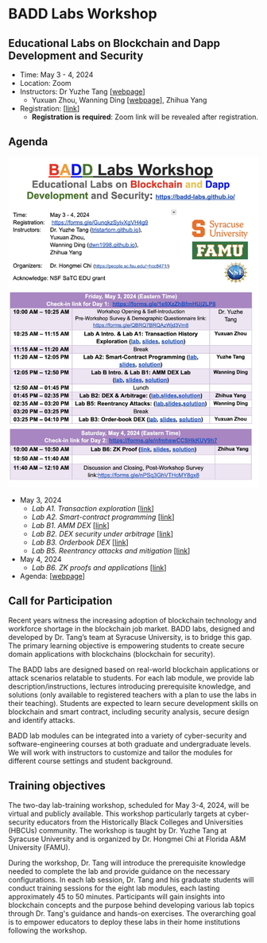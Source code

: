 BADD Labs Workshop
===

Educational Labs on Blockchain and Dapp Development and Security
---

- Time: May 3 - 4, 2024 
- Location: Zoom
- Instructors: Dr Yuzhe Tang [[webpage](tristartom.github.io)] 
    - Yuxuan Zhou, Wanning Ding [[webpage](dwn1998.github.io)], Zhihua Yang 
- Registration: [[link](https://forms.gle/GunqkzSyivXgVH4g9)] 
    - **Registration is required**: Zoom link will be revealed after registration.


Agenda
---

![diagram](workshop-agenda.jpg)

- May 3, 2024
    - *Lab A1. Transaction exploration* [[link](labs/A1/README.md)] 
    - *Lab A2. Smart-contract programming* [[link](labs/A2/README.md)]
    - *Lab B1. AMM DEX* [[link](labs/B1/README.md)]
    - *Lab B2. DEX security under arbitrage* [[link](labs/B2/README.md)]
    - *Lab B3. Orderbook DEX* [[link](labs/B3/README.md)]
    - *Lab B5. Reentrancy attacks and mitigation* [[link](labs/B5/README.md)]
- May 4, 2024
    - *Lab B6. ZK proofs and applications* [[link](labs/B6/README.md)]
- Agenda: [[webpage](https://docs.google.com/document/d/15IQi-0arMUdfOjISc2Vy0jTgBIalHYywAj4nCMvqOQA/edit?usp=sharing)] 

Call for Participation
---

Recent years witness the increasing adoption of blockchain technology and workforce shortage in the blockchain job market. BADD labs, designed and developed by Dr. Tang’s team at Syracuse University, is to bridge this gap. The primary learning objective is empowering students to create secure domain applications with blockchains (blockchain for security).

The BADD labs are designed based on real-world blockchain applications or attack scenarios relatable to students. For each lab module, we provide lab description/instructions, lectures introducing prerequisite knowledge, and solutions (only available to registered teachers with a plan to use the labs in their teaching). Students are expected to learn secure development skills on blockchain and smart contract, including security analysis, secure design and identify attacks.

BADD lab modules can be integrated into a variety of cyber-security and software-engineering courses at both graduate and undergraduate levels. We will work with instructors to customize and tailor the modules for different course settings and student background.

Training objectives
---

The two-day lab-training workshop, scheduled for May 3-4, 2024, will be virtual and publicly available. This workshop particularly targets at cyber-security educators from the Historically Black Colleges and Universities (HBCUs) community. The workshop is taught by Dr. Yuzhe Tang at Syracuse University and is organized by Dr. Hongmei Chi at Florida A&M University (FAMU).

During the workshop, Dr. Tang will introduce the prerequisite knowledge needed to complete the lab and provide guidance on the necessary configurations. In each lab session, Dr. Tang and his graduate students will conduct training sessions for the eight lab modules, each lasting approximately 45 to 50 minutes. Participants will gain insights into blockchain concepts and the purpose behind developing various lab topics through Dr. Tang's guidance and hands-on exercises. The overarching goal is to empower educators to deploy these labs in their home institutions following the workshop.


